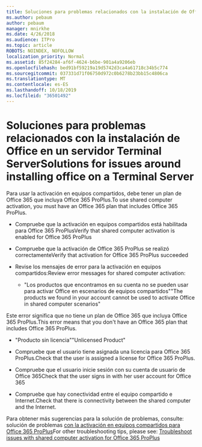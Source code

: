 ```yaml
---
title: Soluciones para problemas relacionados con la instalación de Office en un servidor Terminal Server
ms.author: pebaum
author: pebaum
manager: mnirkhe
ms.date: 4/26/2018
ms.audience: ITPro
ms.topic: article
ROBOTS: NOINDEX, NOFOLLOW
localization_priority: Normal
ms.assetid: 85f24284-af6f-4624-b6be-901a4a9206eb
ms.openlocfilehash: bed91bf59219a19d5742d3ca4a61718c34b5c774
ms.sourcegitcommit: 037331d71f06750d972c0b6278b23bb15c4806ca
ms.translationtype: MT
ms.contentlocale: es-ES
ms.lasthandoff: 10/18/2019
ms.locfileid: "36501492"
---
```

# <a name="solutions-for-issues-around-installing-office-on-a-terminal-server"></a><span data-ttu-id="f0398-102">Soluciones para problemas relacionados con la instalación de Office en un servidor Terminal Server</span><span class="sxs-lookup"><span data-stu-id="f0398-102">Solutions for issues around installing office on a Terminal Server</span></span>

<span data-ttu-id="f0398-103">Para usar la activación en equipos compartidos, debe tener un plan de Office 365 que incluya Office 365 ProPlus.</span><span class="sxs-lookup"><span data-stu-id="f0398-103">To use shared computer activation, you must have an Office 365 plan that includes Office 365 ProPlus.</span></span>
  
- <span data-ttu-id="f0398-104">Compruebe que la activación en equipos compartidos está habilitada para Office 365 ProPlus</span><span class="sxs-lookup"><span data-stu-id="f0398-104">Verify that shared computer activation is enabled for Office 365 ProPlus</span></span>
    
- <span data-ttu-id="f0398-105">Compruebe que la activación de Office 365 ProPlus se realizó correctamente</span><span class="sxs-lookup"><span data-stu-id="f0398-105">Verify that activation for Office 365 ProPlus succeeded</span></span>
    
- <span data-ttu-id="f0398-106">Revise los mensajes de error para la activación en equipos compartidos:</span><span class="sxs-lookup"><span data-stu-id="f0398-106">Review error messages for shared computer activation:</span></span>
    
  - <span data-ttu-id="f0398-107">"Los productos que encontramos en su cuenta no se pueden usar para activar Office en escenarios de equipos compartidos"</span><span class="sxs-lookup"><span data-stu-id="f0398-107">"The products we found in your account cannot be used to activate Office in shared computer scenarios"</span></span>
  
<span data-ttu-id="f0398-108">Este error significa que no tiene un plan de Office 365 que incluya Office 365 ProPlus.</span><span class="sxs-lookup"><span data-stu-id="f0398-108">This error means that you don't have an Office 365 plan that includes Office 365 ProPlus.</span></span>
    
  - <span data-ttu-id="f0398-109">"Producto sin licencia"</span><span class="sxs-lookup"><span data-stu-id="f0398-109">"Unlicensed Product"</span></span>
    
  - <span data-ttu-id="f0398-110">Compruebe que el usuario tiene asignada una licencia para Office 365 ProPlus.</span><span class="sxs-lookup"><span data-stu-id="f0398-110">Check that the user is assigned a license for Office 365 ProPlus.</span></span>
    
  - <span data-ttu-id="f0398-111">Compruebe que el usuario inicie sesión con su cuenta de usuario de Office 365</span><span class="sxs-lookup"><span data-stu-id="f0398-111">Check that the user signs in with her user account for Office 365</span></span>
    
  - <span data-ttu-id="f0398-112">Compruebe que hay conectividad entre el equipo compartido e Internet.</span><span class="sxs-lookup"><span data-stu-id="f0398-112">Check that there is connectivity between the shared computer and the Internet.</span></span>
    
<span data-ttu-id="f0398-113">Para obtener más sugerencias para la solución de problemas, consulte: solución de problemas [con la activación en equipos compartidos para Office 365 ProPlus](https://docs.microsoft.com/DeployOffice/troubleshoot-issues-with-shared-computer-activation-for-office-365-proplus)</span><span class="sxs-lookup"><span data-stu-id="f0398-113">For other troubleshooting tips, please see: [Troubleshoot issues with shared computer activation for Office 365 ProPlus](https://docs.microsoft.com/DeployOffice/troubleshoot-issues-with-shared-computer-activation-for-office-365-proplus)</span></span>
  

